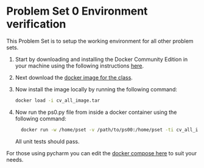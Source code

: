# Problem Set 0 Environment verification

This Problem Set is to setup the working environment for all other problem sets.

1. Start by downloading and installing the Docker Community Edition in your 
machine using the following instructions [here](https://docs.docker.com/install/).

2. Next download the [docker image for the class](https://drive.google.com/open?id=1WbLOvbDVdnHO0sP6QTnv4FZWc3utZCZ4).

3. Now install the image locally by running the following command: 
   ```bash
   docker load -i cv_all_image.tar
   ```
4. Now run the ps0.py file from inside a docker container using the following
 command:
   ```bash
     docker run -w /home/pset -v /path/to/ps00:/home/pset -ti cv_all_image python ps0.py
   ```
   All unit tests should pass. 
   
For those using pycharm you can edit the [docker compose here](https://github.gatech.edu/omscs6476/docker_utils) 
to suit your needs.